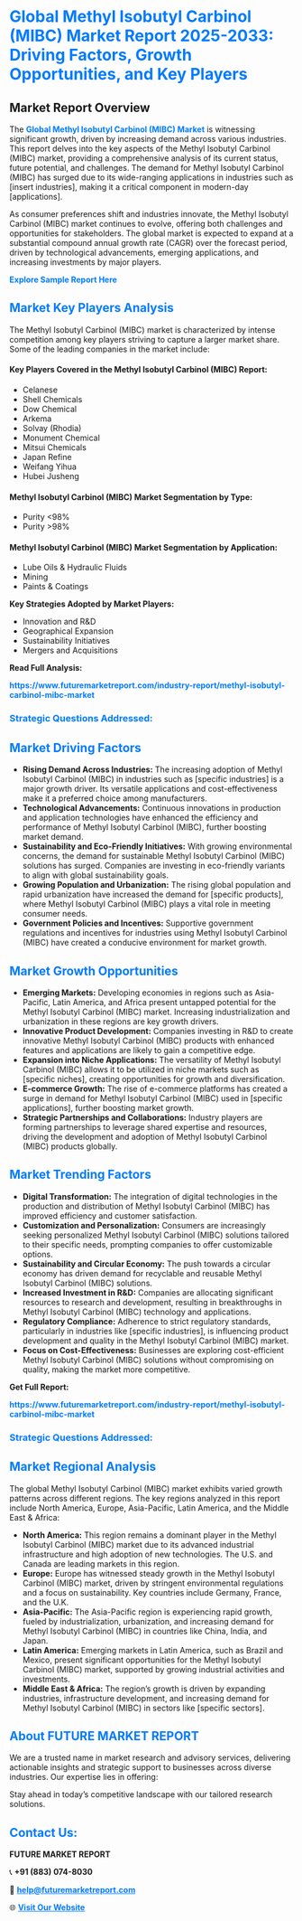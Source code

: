 <h1 style="color: #007BFF;">Global Methyl Isobutyl Carbinol (MIBC) Market Report 2025-2033: Driving Factors, Growth Opportunities, and Key Players</h1>

<section id="overview">
<h2>Market Report Overview</h2>
<p>The <a href="https://www.futuremarketreport.com/industry-report/methyl-isobutyl-carbinol-mibc-market" style="color: #007BFF; text-decoration: none;"><strong>Global Methyl Isobutyl Carbinol (MIBC) Market</strong></a> is witnessing significant growth, driven by increasing demand across various industries. This report delves into the key aspects of the Methyl Isobutyl Carbinol (MIBC) market, providing a comprehensive analysis of its current status, future potential, and challenges. The demand for Methyl Isobutyl Carbinol (MIBC) has surged due to its wide-ranging applications in industries such as [insert industries], making it a critical component in modern-day [applications].</p>
<p>As consumer preferences shift and industries innovate, the Methyl Isobutyl Carbinol (MIBC) market continues to evolve, offering both challenges and opportunities for stakeholders. The global market is expected to expand at a substantial compound annual growth rate (CAGR) over the forecast period, driven by technological advancements, emerging applications, and increasing investments by major players.</p>
</section>

<section id="overview">
<p><a href="https://www.futuremarketreport.com/request-sample/reportId=91335" style="color: #007BFF; text-decoration: none;"><strong>Explore Sample Report Here</strong></a></p>
</section>

<section id="key-players">
<h2 style="color: #007BFF;">Market Key Players Analysis</h2>
<p>The Methyl Isobutyl Carbinol (MIBC) market is characterized by intense competition among key players striving to capture a larger market share. Some of the leading companies in the market include:</p>
<h4>Key Players Covered in the Methyl Isobutyl Carbinol (MIBC) Report:</h4>
<ul><li>Celanese</li><li>Shell Chemicals</li><li>Dow Chemical</li><li>Arkema</li><li>Solvay (Rhodia)</li><li>Monument Chemical</li><li>Mitsui Chemicals</li><li>Japan Refine</li><li>Weifang Yihua</li><li>Hubei Jusheng</li></ul>
<h4>Methyl Isobutyl Carbinol (MIBC) Market Segmentation by Type:</h4>
<ul><li>Purity &lt;98%</li><li>Purity &gt;98%</li></ul>

<h4>Methyl Isobutyl Carbinol (MIBC) Market Segmentation by Application:</h4>
<ul><li>Lube Oils &amp; Hydraulic Fluids</li><li>Mining</li><li>Paints &amp; Coatings</li></ul>
<p><strong>Key Strategies Adopted by Market Players:</strong></p>
<ul>
<li>Innovation and R&D</li>
<li>Geographical Expansion</li>
<li>Sustainability Initiatives</li>
<li>Mergers and Acquisitions</li>
</ul>
</section>

<section>
<p><strong>Read Full Analysis: </strong></p><a href="https://www.futuremarketreport.com/industry-report/methyl-isobutyl-carbinol-mibc-market" style="color: #007BFF; text-decoration: none;"><strong>https://www.futuremarketreport.com/industry-report/methyl-isobutyl-carbinol-mibc-market</strong></a>
<h3 style="color: #007BFF;">Strategic Questions Addressed:</h3>
</section>

<section id="driving-factors">
<h2 style="color: #007BFF;">Market Driving Factors</h2>
<ul>
<li><strong>Rising Demand Across Industries:</strong> The increasing adoption of Methyl Isobutyl Carbinol (MIBC) in industries such as [specific industries] is a major growth driver. Its versatile applications and cost-effectiveness make it a preferred choice among manufacturers.</li>
<li><strong>Technological Advancements:</strong> Continuous innovations in production and application technologies have enhanced the efficiency and performance of Methyl Isobutyl Carbinol (MIBC), further boosting market demand.</li>
<li><strong>Sustainability and Eco-Friendly Initiatives:</strong> With growing environmental concerns, the demand for sustainable Methyl Isobutyl Carbinol (MIBC) solutions has surged. Companies are investing in eco-friendly variants to align with global sustainability goals.</li>
<li><strong>Growing Population and Urbanization:</strong> The rising global population and rapid urbanization have increased the demand for [specific products], where Methyl Isobutyl Carbinol (MIBC) plays a vital role in meeting consumer needs.</li>
<li><strong>Government Policies and Incentives:</strong> Supportive government regulations and incentives for industries using Methyl Isobutyl Carbinol (MIBC) have created a conducive environment for market growth.</li>
</ul>
</section>

<section id="growth-opportunities">
<h2 style="color: #007BFF;">Market Growth Opportunities</h2>
<ul>
<li><strong>Emerging Markets:</strong> Developing economies in regions such as Asia-Pacific, Latin America, and Africa present untapped potential for the Methyl Isobutyl Carbinol (MIBC) market. Increasing industrialization and urbanization in these regions are key growth drivers.</li>
<li><strong>Innovative Product Development:</strong> Companies investing in R&D to create innovative Methyl Isobutyl Carbinol (MIBC) products with enhanced features and applications are likely to gain a competitive edge.</li>
<li><strong>Expansion into Niche Applications:</strong> The versatility of Methyl Isobutyl Carbinol (MIBC) allows it to be utilized in niche markets such as [specific niches], creating opportunities for growth and diversification.</li>
<li><strong>E-commerce Growth:</strong> The rise of e-commerce platforms has created a surge in demand for Methyl Isobutyl Carbinol (MIBC) used in [specific applications], further boosting market growth.</li>
<li><strong>Strategic Partnerships and Collaborations:</strong> Industry players are forming partnerships to leverage shared expertise and resources, driving the development and adoption of Methyl Isobutyl Carbinol (MIBC) products globally.</li>
</ul>
</section>

<section id="trending-factors">
<h2 style="color: #007BFF;">Market Trending Factors</h2>
<ul>
<li><strong>Digital Transformation:</strong> The integration of digital technologies in the production and distribution of Methyl Isobutyl Carbinol (MIBC) has improved efficiency and customer satisfaction.</li>
<li><strong>Customization and Personalization:</strong> Consumers are increasingly seeking personalized Methyl Isobutyl Carbinol (MIBC) solutions tailored to their specific needs, prompting companies to offer customizable options.</li>
<li><strong>Sustainability and Circular Economy:</strong> The push towards a circular economy has driven demand for recyclable and reusable Methyl Isobutyl Carbinol (MIBC) solutions.</li>
<li><strong>Increased Investment in R&D:</strong> Companies are allocating significant resources to research and development, resulting in breakthroughs in Methyl Isobutyl Carbinol (MIBC) technology and applications.</li>
<li><strong>Regulatory Compliance:</strong> Adherence to strict regulatory standards, particularly in industries like [specific industries], is influencing product development and quality in the Methyl Isobutyl Carbinol (MIBC) market.</li>
<li><strong>Focus on Cost-Effectiveness:</strong> Businesses are exploring cost-efficient Methyl Isobutyl Carbinol (MIBC) solutions without compromising on quality, making the market more competitive.</li>
</ul>
</section>

<section>
<p><strong>Get Full Report: </strong></p><a href="https://www.futuremarketreport.com/industry-report/methyl-isobutyl-carbinol-mibc-market" style="color: #007BFF; text-decoration: none;"><strong>https://www.futuremarketreport.com/industry-report/methyl-isobutyl-carbinol-mibc-market</strong></a>
<h3 style="color: #007BFF;">Strategic Questions Addressed:</h3>
</section>


<section id="regional-analysis">
<h2 style="color: #007BFF;">Market Regional Analysis</h2>
<p>The global Methyl Isobutyl Carbinol (MIBC) market exhibits varied growth patterns across different regions. The key regions analyzed in this report include North America, Europe, Asia-Pacific, Latin America, and the Middle East & Africa:</p>
<ul>
<li><strong>North America:</strong> This region remains a dominant player in the Methyl Isobutyl Carbinol (MIBC) market due to its advanced industrial infrastructure and high adoption of new technologies. The U.S. and Canada are leading markets in this region.</li>
<li><strong>Europe:</strong> Europe has witnessed steady growth in the Methyl Isobutyl Carbinol (MIBC) market, driven by stringent environmental regulations and a focus on sustainability. Key countries include Germany, France, and the U.K.</li>
<li><strong>Asia-Pacific:</strong> The Asia-Pacific region is experiencing rapid growth, fueled by industrialization, urbanization, and increasing demand for Methyl Isobutyl Carbinol (MIBC) in countries like China, India, and Japan.</li>
<li><strong>Latin America:</strong> Emerging markets in Latin America, such as Brazil and Mexico, present significant opportunities for the Methyl Isobutyl Carbinol (MIBC) market, supported by growing industrial activities and investments.</li>
<li><strong>Middle East & Africa:</strong> The region’s growth is driven by expanding industries, infrastructure development, and increasing demand for Methyl Isobutyl Carbinol (MIBC) in sectors like [specific sectors].</li>
</ul>
</section>

<footer>
<h2 style="color: #007BFF;">About FUTURE MARKET REPORT</h2>
<p>We are a trusted name in market research and advisory services, delivering actionable insights and strategic support to businesses across diverse industries. Our expertise lies in offering:</p>

<p>Stay ahead in today’s competitive landscape with our tailored research solutions.</p>

<h2 style="color: #007BFF;">Contact Us:</h2>
<p><strong>FUTURE MARKET REPORT</strong></p>
<p>📞 <strong>+91 (883) 074-8030</strong></p>
<p>📧 <strong><a href="mailto:help@futuremarketreport.com" style="color: #007BFF;">help@futuremarketreport.com</a></strong></p>
<p>🌐 <strong><a href="https://www.futuremarketreport.com/" style="color: #007BFF;">Visit Our Website</a></strong></p>
</footer>